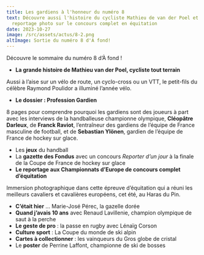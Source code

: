 ```yaml
---
title: Les gardiens à l'honneur du numéro 8
text: Découvre aussi l'histoire du cycliste Mathieu de van der Poel et un
  reportage photo sur le concours complet en équitation
date: 2023-10-27
image: /src/assets/actus/8-2.png
altImage: Sortie du numéro 8 d'A fond!
---
```


Découvre le sommaire du numéro 8 d’À fond !

- **La grande histoire de Mathieu van der Poel, cycliste tout terrain**

Aussi à l’aise sur un vélo de route, un cyclo-cross ou un VTT, le petit-fils du célèbre Raymond Poulidor a illuminé l’année vélo.

- **Le dossier : Profession Gardien**

8 pages pour comprendre pourquoi les gardiens sont des joueurs à part avec les interviews de la handballeuse championne olympique, **Cléopâtre Darleux**, de **Franck Raviot**, l’entraîneur des gardiens de l’équipe de France masculine de football, et de **Sebastian Ylönen**, gardien de l’équipe de France de hockey sur glace.

- Les **jeux** du handball
- La **gazette des Fondus** avec un concours *Reporter d’un jour* à la finale de la Coupe de France de hockey sur glace
- **Le reportage aux Championnats d’Europe de concours complet d’équitation**

Immersion photographique dans cette épreuve d’équitation qui a réuni les meilleurs cavaliers et cavalières européens, cet été, au Haras du Pin.

- **C’était hier** … Marie-José Pérec, la gazelle dorée
- **Quand j’avais 10 ans** avec Renaud Lavillenie, champion olympique de saut à la perche
- **Le geste de pro** : la passe en rugby avec Lénaïg Corson
- **Culture sport** : La Coupe du monde de ski alpin
- **Cartes à collectionner** : les vainqueurs du Gros globe de cristal
- Le **poster** de Perrine Laffont, championne de ski de bosses
